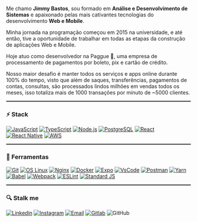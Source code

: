 Me chamo **Jimmy Bastos**, sou formado em **Análise e Desenvolvimento de Sistemas** e apaixonado pelas mais cativantes tecnologias do desenvolvimento **Web e Mobile**.

Minha jornada na programação começou em 2015 na universidade, e até então, tive a oportunidade de trabalhar em todas as etapas da construção de aplicações Web e Mobile.

Hoje atuo como desenvolvedor na Paggue :purple_heart:, uma empresa de processamento de pagamentos por boleto, pix e cartão de crédito. 

Nosso maior desafio é manter todos os serviços e apps online durante 100% do tempo, visto que além de saques, transferências, pagamentos de contas, consultas, são processados lindos milhões em vendas todos os meses, isso totaliza mais de 1000 transações por minuto de ~5000 clientes.

<hr style="border: 1px solid gray"> </hr>

### :zap: Stack
[![JavaScript](https://img.shields.io/badge/-JavaScript-000?logo=JavaScript&link=https://www.ecma-international.org/)](https://www.ecma-international.org/)
[![TypeScript](https://img.shields.io/badge/-TypeScript-007ACC?logo=TypeScript&logoColor=white&link=https://www.typescriptlang.org/)](https://www.typescriptlang.org/)
[![Node.js](https://img.shields.io/badge/-Node.js-339933?logo=Node.js&logoColor=white&link=https://nodejs.org)](https://nodejs.org)
[![PostgreSQL](https://img.shields.io/badge/-PostgreSQL-336791?logo=PostgreSQL&logoColor=white&link=https://www.postgresql.org/)](https://www.postgresql.org/)
[![React](https://img.shields.io/badge/-React-61DAFB?logo=React&logoColor=white&link=https://reactjs.org/)](https://reactjs.org/)
[![React Native](https://img.shields.io/badge/-React_Native-4B8BF5?logo=Android&logoColor=white&link=https://reactnative.dev/)](https://reactnative.dev/)
[![AWS](https://img.shields.io/badge/-AWS-000?logo=JavaScript&Color=white&link=http://aws.amazon.com/)](http://aws.amazon.com/)

<hr style="border: 1px solid gray"> </hr>

### :wrench: Ferramentas
[![Git](https://img.shields.io/badge/-Git-f1361f?logo=Git&logoColor=white&link=https://git-scm.com/)](https://git-scm.com/)
[![OS Linux](https://img.shields.io/badge/-OS_Linux-ffa62a?logo=Linux&logoColor=white&link=https://getfedora.org/)](https://getfedora.org/)
[![Nginx](https://img.shields.io/badge/-Nginx-269539?logo=Nginx&logoColor=white&link=https://www.nginx.com/)](https://www.nginx.com/)
[![Docker](https://img.shields.io/badge/-Docker-2b7dde?logo=Docker&logoColor=white&link=https://www.docker.com/)](https://www.docker.com/)
[![Expo](https://img.shields.io/badge/-Expo-05001f?logo=Expo&logoColor=white&link=https://expo.io/)](https://expo.io/)
[![VsCode](https://img.shields.io/badge/-VSCode-397ef8?logo=visual-studio-code&Color=white&link=https://code.visualstudio.com/)](https://code.visualstudio.com/)
[![Postman](https://img.shields.io/badge/-Postman-FF6C37?logo=Postman&logoColor=white&Color=white&link=https://www.postman.com/)](https://www.postman.com/)
[![Yarn](https://img.shields.io/badge/-Yarn-141631?logo=yarn&Color=white&link=https://yarnpkg.com/)](https://yarnpkg.com/)
[![Babel](https://img.shields.io/badge/-Babel-000?logo=babel&Color=white&link=https://babeljs.io/)](https://babeljs.io/)
[![Webpack](https://img.shields.io/badge/-Webpack-3066bc?logo=webpack&Color=white&link=https://webpack.js.org/)](https://webpack.js.org/)
[![ESLint](https://img.shields.io/badge/-ESLint-5900ce?logo=eslint&Color=white&link=https://eslint.org/)](https://eslint.org/)
[![Standard JS](https://img.shields.io/badge/-Standard-000?logo=JavaScript&Color=white&link=https://standardjs.com/)](https://standardjs.com/)


<hr style="border: 1px solid gray"> </hr>

### :mag: Stalk me

[![Linkedin](https://img.shields.io/badge/-LinkedIn-blue?logo=Linkedin&logoColor=white&link=https://www.linkedin.com/in/jimmybastos/)](https://www.linkedin.com/in/jimmybastos/)
[![Instagram](https://img.shields.io/badge/-Instagram-000?logo=Instagram&logoColor=white&link=https://www.instagram.com/spartan.dev/)](https://www.instagram.com/spartan.dev/)
[![Email](https://img.shields.io/badge/-Email-de4343?logo=Gmail&logoColor=white&link=mailto:jimmy@spartandev.com.br)](mailto:jimmy@spartandev.com.br)
[![Gitlab](https://img.shields.io/badge/-Gitlab-2e2e2e?logo=Gitlab&logoColor=white&link=https://gitlab.com/jimmybastos)](https://gitlab.com/jimmybastos)
![GitHub](https://img.shields.io/github/followers/JimmyBastos?label=Seguir&style=social&logo=github)

<!-- 
### Projetos
<hr style="border: 1px solid gray"> </hr>

### :mortar_board: Formação
#### Instituto Federal de Educação, Ciência e Tecnologia da Bahia - *IFBA*
_Análise e Desenvolvimento de Sistemas | Mar. de 2015 a Jun. de 2019_   
Análise, projeto, documentação, especificação de requisitos, testes, implementação, implantação e manutenção de sistemas computacionais.

<hr style="border: 1px solid gray"> </hr>
### Cursos

### :pushpin: Interesses
- Machine Learning
- Design Patterns
- Open Source
- Finances
- Marketing
-->
